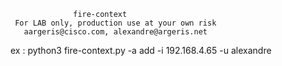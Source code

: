 
                  fire-context                          
     For LAB only, production use at your own risk      
       aargeris@cisco.com, alexandre@argeris.net        
                                                        
  ex : python3 fire-context.py -a add -i 192.168.4.65 -u alexandre
      

